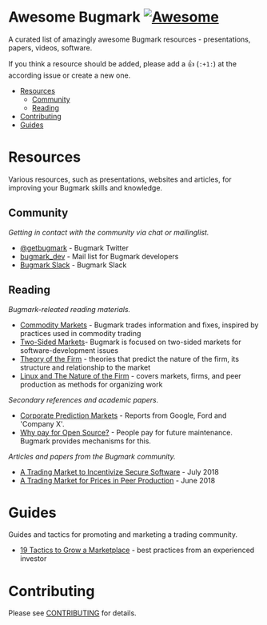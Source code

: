 # Awesome Bugmark [![Awesome][1]](https://github.com/sindresorhus/awesome)
A curated list of amazingly awesome Bugmark resources - presentations,
papers, videos, software.

[1]: https://cdn.rawgit.com/sindresorhus/awesome/d7305f38d29fed78fa85652e3a63e154dd8e8829/media/badge.svg

If you think a resource should be added, please add a :+1: (`:+1:`) at
the according issue or create a new one.

- [Resources](#resources)
    - [Community](#community)
    - [Reading](#reading)
- [Contributing](#contributing)
- [Guides](#guides)

# Resources
Various resources, such as presentations, websites and articles, for
improving your Bugmark skills and knowledge.

## Community
*Getting in contact with the community via chat or mailinglist.*

* [@getbugmark](http://twitter.com/getbugmark) - Bugmark Twitter
* [bugmark_dev](https://groups.google.com/d/forum/bugmark_dev) - Mail list for Bugmark developers
* [Bugmark Slack](https://bugmark.slack.com/) - Bugmark Slack 

## Reading
*Bugmark-releated reading materials.*

* [Commodity Markets](https://en.wikipedia.org/wiki/Commodity_market) - Bugmark trades information and fixes, inspired by practices used in commodity trading
* [Two-Sided Markets](https://en.wikipedia.org/wiki/Two-sided_market)- Bugmark is focused on two-sided markets for software-development issues
* [Theory of the Firm](https://en.wikipedia.org/wiki/Theory_of_the_firm) - theories that predict the nature of the firm, its structure and relationship to the market
* [Linux and The Nature of the Firm](https://www.yalelawjournal.org/article/coases-penguin-or-linux-and-the-nature-of-the-firm) - covers markets, firms, and peer production as methods for organizing work

*Secondary references and academic papers.*

* [Corporate Prediction Markets](http://www.restud.com/wp-content/uploads/2015/03/MS14671manuscript.pdf) - Reports from Google, Ford and 'Company X'.
* [Why pay for Open Source?](https://blog.tidelift.com/why-do-people-pay-for-open-source) - People pay for future maintenance. Bugmark provides mechanisms for this.

*Articles and papers from the Bugmark community.*

* [A Trading Market to Incentivize Secure Software](https://www.eecs.harvard.edu/~malvika/MRao_WEIS2018.pdf) - July 2018
* [A Trading Market for Prices in Peer Production](https://www.eecs.harvard.edu/~malvika/MRao_CI2018.pdf) - June 2018

# Guides
Guides and tactics for promoting and marketing a trading community.

* [19 Tactics to Grow a Marketplace](https://www.nfx.com/post/19-marketplace-tactics-for-overcoming-the-chicken-or-egg-problem) - best practices from an experienced investor

# Contributing
Please see [CONTRIBUTING](https://github.com/bugmark/awesome-bugmark/blob/master/.github/CONTRIBUTING.md) for details.
